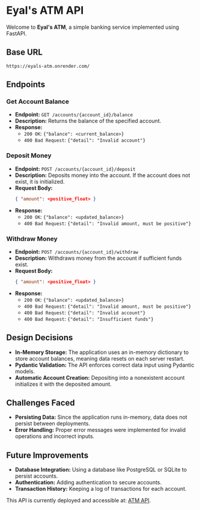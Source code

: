 # Eyal's ATM API

Welcome to **Eyal's ATM**, a simple banking service implemented using FastAPI.

## Base URL

```
https://eyals-atm.onrender.com/
```

## Endpoints

### Get Account Balance

- **Endpoint:** `GET /accounts/{account_id}/balance`
- **Description:** Returns the balance of the specified account.
- **Response:**
  - `200 OK`: `{"balance": <current_balance>}`
  - `400 Bad Request`: `{"detail": "Invalid account"}`

### Deposit Money

- **Endpoint:** `POST /accounts/{account_id}/deposit`
- **Description:** Deposits money into the account. If the account does not exist, it is initialized.
- **Request Body:**
  ```json
  { "amount": <positive_float> }
  ```
- **Response:**
  - `200 OK`: `{"balance": <updated_balance>}`
  - `400 Bad Request`: `{"detail": "Invalid amount, must be positive"}`

### Withdraw Money

- **Endpoint:** `POST /accounts/{account_id}/withdraw`
- **Description:** Withdraws money from the account if sufficient funds exist.
- **Request Body:**
  ```json
  { "amount": <positive_float> }
  ```
- **Response:**
  - `200 OK`: `{"balance": <updated_balance>}`
  - `400 Bad Request`: `{"detail": "Invalid amount, must be positive"}`
  - `400 Bad Request`: `{"detail": "Invalid account"}`
  - `400 Bad Request`: `{"detail": "Insufficient funds"}`

## Design Decisions

- **In-Memory Storage:** The application uses an in-memory dictionary to store account balances, meaning data resets on each server restart.
- **Pydantic Validation:** The API enforces correct data input using Pydantic models.
- **Automatic Account Creation:** Depositing into a nonexistent account initializes it with the deposited amount.

## Challenges Faced

- **Persisting Data:** Since the application runs in-memory, data does not persist between deployments.
- **Error Handling:** Proper error messages were implemented for invalid operations and incorrect inputs.

## Future Improvements

- **Database Integration:** Using a database like PostgreSQL or SQLite to persist accounts.
- **Authentication:** Adding authentication to secure accounts.
- **Transaction History:** Keeping a log of transactions for each account.

This API is currently deployed and accessible at: [ATM API](https://eyals-atm.onrender.com/).

